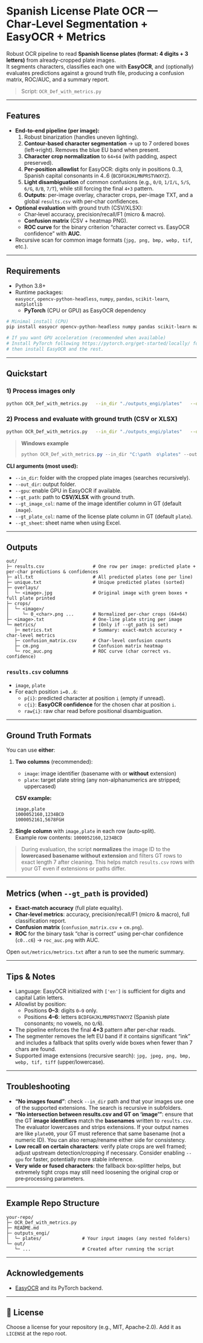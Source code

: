 # Spanish License Plate OCR — Char‑Level Segmentation + EasyOCR + Metrics

Robust OCR pipeline to read **Spanish license plates (format: 4 digits + 3 letters)** from already-cropped plate images.  
It segments characters, classifies each one with **EasyOCR**, and (optionally) evaluates predictions against a ground truth file, producing a confusion matrix, ROC/AUC, and a summary report.

> Script: `OCR_Def_with_metrics.py`

---

## Features

- **End‑to‑end pipeline (per image):**
  1) Robust binarization (handles uneven lighting).
  2) **Contour-based character segmentation** → up to 7 ordered boxes (left→right). Removes the blue EU band when present.
  3) **Character crop normalization** to `64×64` (with padding, aspect preserved).
  4) **Per-position allowlist** for EasyOCR: digits only in positions 0..3, Spanish capital consonants in 4..6 (`BCDFGHJKLMNPRSTVWXYZ`).
  5) **Light disambiguation** of common confusions (e.g., `0/O`, `1/I/L`, `5/S`, `6/G`, `8/B`, `7/T`), while still forcing the final `4+3` pattern.
  6) **Outputs**: per-image overlay, character crops, per-image TXT, and a global `results.csv` with per‑char confidences.
- **Optional evaluation** with ground truth (CSV/XLSX):
  - Char‑level accuracy, precision/recall/F1 (micro & macro).
  - **Confusion matrix** (CSV + heatmap PNG).
  - **ROC curve** for the binary criterion “character correct vs. EasyOCR confidence” with **AUC**.
- Recursive scan for common image formats (`jpg, png, bmp, webp, tif`, etc.).

---

## Requirements

- Python 3.8+
- Runtime packages:  
  `easyocr`, `opencv-python-headless`, `numpy`, `pandas`, `scikit-learn`, `matplotlib`  
  + **PyTorch** (CPU or GPU) as EasyOCR dependency

```bash
# Minimal install (CPU)
pip install easyocr opencv-python-headless numpy pandas scikit-learn matplotlib

# If you want GPU acceleration (recommended when available)
# Install PyTorch following https://pytorch.org/get-started/locally/ for your CUDA version,
# then install EasyOCR and the rest.
```

---

## Quickstart

### 1) Process images only
```bash
python OCR_Def_with_metrics.py   --in_dir "./outputs_engi/plates"   --out_dir "./out/ocr_chars_easyocr_local"
```

### 2) Process **and** evaluate with ground truth (CSV or XLSX)
```bash
python OCR_Def_with_metrics.py   --in_dir "./outputs_engi/plates"   --out_dir "./out/ocr_chars_easyocr_local"   --gt_path "./groundtruth.csv"   --gt_image_col "image"   --gt_plate_col "plate"   --gpu
```

> **Windows example**
> ```powershell
> python OCR_Def_with_metrics.py --in_dir "C:\path	o\plates" --out_dir "C:\path	o\out" --gt_path "C:\path	o\gt.xlsx" --gt_image_col "foto" --gt_plate_col "matricula" --gt_sheet "Sheet1"
> ```

**CLI arguments (most used):**
- `--in_dir`: folder with the cropped plate images (searches recursively).
- `--out_dir`: output folder.
- `--gpu`: enable GPU in EasyOCR if available.
- `--gt_path`: path to **CSV/XLSX** with ground truth.
- `--gt_image_col`: name of the image identifier column in GT (default `image`).
- `--gt_plate_col`: name of the license plate column in GT (default `plate`).
- `--gt_sheet`: sheet name when using Excel.

---

## Outputs

```
out/
├─ results.csv                  # One row per image: predicted plate + per‑char predictions & confidences
├─ all.txt                      # All predicted plates (one per line)
├─ unique.txt                   # Unique predicted plates (sorted)
├─ overlays/
│  └─ <image>.jpg               # Original image with green boxes + full plate printed
├─ crops/
│  └─ <image>/
│     └─ 0_<char>.png ...       # Normalized per‑char crops (64×64)
├─ <image>.txt                  # One-line plate string per image
└─ metrics/                     # (Only if --gt_path is set)
   ├─ metrics.txt               # Summary: exact-match accuracy + char-level metrics
   ├─ confusion_matrix.csv      # Char-level confusion counts
   ├─ cm.png                    # Confusion matrix heatmap
   └─ roc_auc.png               # ROC curve (char correct vs. confidence)
```

### `results.csv` columns
- `image`, `plate`
- For each position `i=0..6`:
  - `p{i}`: predicted character at position `i` (empty if unread).
  - `c{i}`: **EasyOCR confidence** for the chosen char at position `i`.
  - `raw{i}`: raw char read before positional disambiguation.

---

## Ground Truth Formats

You can use **either**:
1) **Two columns** (recommended):
   - `image`: image identifier (basename with or **without** extension)
   - `plate`: target plate string (any non-alphanumerics are stripped; uppercased)

   **CSV example:**
   ```csv
   image,plate
   1000052160,1234BCD
   1000052161,5678FGH
   ```

2) **Single column** with `image,plate` in each row (auto‑split).  
   Example row contents: `1000052160,1234BCD`

> During evaluation, the script **normalizes** the image ID to the **lowercased basename without extension** and filters GT rows to exact length 7 after cleaning. This helps match `results.csv` rows with your GT even if extensions or paths differ.

---

## Metrics (when `--gt_path` is provided)

- **Exact‑match accuracy** (full plate equality).
- **Char‑level metrics**: accuracy, precision/recall/F1 (micro & macro), full classification report.
- **Confusion matrix** (`confusion_matrix.csv` + `cm.png`).  
- **ROC** for the binary task “char is correct” using per‑char confidence (`c0..c6`) → `roc_auc.png` with AUC.

Open `out/metrics/metrics.txt` after a run to see the numeric summary.

---

## Tips & Notes

- Language: EasyOCR initialized with `['en']` is sufficient for digits and capital Latin letters.
- Allowlist by position:
  - Positions **0–3**: digits `0–9` only.
  - Positions **4–6**: letters `BCDFGHJKLMNPRSTVWXYZ` (Spanish plate consonants; no vowels, no `Q/Ñ`).  
- The pipeline enforces the final **4+3** pattern after per‑char reads.
- The segmenter removes the left EU band if it contains significant “ink” and includes a fallback that splits overly wide boxes when fewer than 7 chars are found.
- Supported image extensions (recursive search): `jpg, jpeg, png, bmp, webp, tif, tiff` (upper/lowercase).

---

## Troubleshooting

- **“No images found”**: check `--in_dir` path and that your images use one of the supported extensions. The search is recursive in subfolders.
- **“No intersection between results.csv and GT on ‘image’”**: ensure that the GT **image identifiers** match the **basenames** written to `results.csv`. The evaluator lowercases and strips extensions. If your output names are like `plate00`, your GT must reference that same basename (not a numeric ID). You can also remap/rename either side for consistency.
- **Low recall on certain characters**: verify plate crops are well framed; adjust upstream detection/cropping if necessary. Consider enabling `--gpu` for faster, potentially more stable inference.
- **Very wide or fused characters**: the fallback box‑splitter helps, but extremely tight crops may still need loosening the original crop or pre‑processing parameters.

---

## Example Repo Structure

```
your-repo/
├─ OCR_Def_with_metrics.py
├─ README.md
├─ outputs_engi/
│  └─ plates/               # Your input images (any nested folders)
└─ out/
   └─ ...                   # Created after running the script
```

---

## Acknowledgements

- [EasyOCR](https://github.com/JaidedAI/EasyOCR) and its PyTorch backend.

---

## 📜 License

Choose a license for your repository (e.g., MIT, Apache‑2.0). Add it as `LICENSE` at the repo root.
